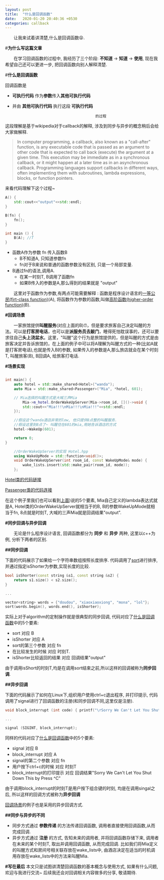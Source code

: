 ```yaml
---
layout: post
title:  "什么是回调函数"
date:   2020-01-20 20:40:36 +0530
categories: callback
---
```

&#8195;&#8195;让我来试着讲清楚,什么是回调函数:stuck_out_tongue_closed_eyes:.


#**为什么写这篇文章**

&#8195;&#8195;在学习回调函数的过程中, 我经历了三个阶段: **不知道** -> **知道** -> **使用**, 现在我希望自己还可以更进一步, 把回调函数向别人解释清楚. 

#**什么是回调函数**

回调函数是
+ **可执行代码** 作为**参数**传入**其他可执行代码**
+ 并由 **其他可执行代码** 执行这段 **可执行代码**

                                            的过程

这段理解是基于wikipedia对于callback的解释, 涉及到同步与异步的概念稍后会给大家做解释.
> In computer programming, a callback, also known as a "call-after" function, is any executable code that is passed as an argument to other code that is expected to call back (execute) the argument at a given time. This execution may be immediate as in a synchronous callback, or it might happen at a later time as in an asynchronous callback. Programming languages support callbacks in different ways, often implementing them with subroutines, lambda expressions, blocks, or function pointers.

来看代码理解下这个过程~
```c++
A() {
    std::cout<<"output"<<std::endl;
}

B(fn) {
    fn();
}

int main () {
    B(A); //T
}
```
+ 函数A作为参数 fn 传入函数B
    + B不知道A, 只知道参数fn
    + fn对于B来说和普通的函数参数没有区别, 只是一个局部变量.
+ B通过fn的语法,调用A.
    + 在某一时刻T, B调用了函数fn
    + 如果B传入的参数是A,那么得到的结果就是 "output"


&#8195;&#8195;这里对于函数作为参数,有两点可能需要解释 : 函数是程序设计语言的[一等公民(firt-class function)](https://en.wikipedia.org/wiki/First-class_function)(A), 将函数作为参数的函数,叫做[高阶函数(higher-order function)](https://en.wikipedia.org/wiki/Higher-order_function)(B).

**#回调场景**

&#8195;&#8195;一家旅馆提供**叫醒服务**(对应上面的B):alarm_clock:，但是要求旅客自己决定叫醒的方法。可以是**打客房电话**，也可以是**派服务员去敲门**，睡得死怕耽误事的，还可以要求往自己**头上浇盆水**。这里，"叫醒"这个行为是旅馆提供的，但是叫醒的方式是由旅客决定并告诉旅馆的，在上面的例子中可以将A理解为叫醒方式的一种(比如A就是打客房电话),也就是传入B的参数, 如果传入的参数是A,那么旅店就会在某个时刻T, 叫醒旅客(B), B回调A, 给旅客打电话.

**#场景实现**

```c++

int main() {
    auto hotel = std::make_shared<Hotel>("wanda");
    auto Mia = std::make_shared<Passenger>("Mia", *hotel, 601);

    // Mia选择的叫醒方式是大喊三声Mia
        Mia->m_hotel.OrderWakeUpServer(Mia->room_id, []()->void {
        std::cout<<"Mia!!!\nMia!!!\nMia!!!"<<std::endl;
    });

    //假设这个wanda酒店非常的low, 他只提供8点整的叫醒服务.
    //假设这里到8点了~ 叫醒住在601的mia,用她告诉酒店的方式
    hotel->WakeUp(601);

    return 0;
}

```
```c++
    //OrderWakeUpServer的实现 Hotel.hpp
    using WakeUpMode = std::function<void()>;
    void OrderWakeUpServer(int room_id, const WakeUpMode& mode) {
        wake_lists.insert(std::make_pair(room_id, mode));
    };
```
[Hotel类的代码链接](https://raw.githubusercontent.com/SonderEASE/lewis-blog.io/master/BlogCode/What-is-callback/Hotel.hpp)

[Passenger类的代码连接](https://raw.githubusercontent.com/SonderEASE/lewis-blog.io/master/BlogCode/What-is-callback/Passenger.hpp)

在这个例子里我们也可以看到[上面](#什么是回调函数))说的5个要素, Mia自己定义的lambda表达式就是A, Hotel类的OrderWakeUpServer就相当于的B, B的参数WakeUpMode就相当于fn, 8点就是时刻T, 大喊的三声Mia就是回调结果"output".

**#同步回调与异步回调**

&#8195;&#8195;无论是什么程序设计语言, 回调函数都分为 **同步** 和 **异步** 两种, 这里以c++为例, 分析下两者的区别.

**##同步回调**

下面的代码展示了如果给一个字符串数组按照长度排序. 代码调用了[sort](https://en.cppreference.com/w/cpp/algorithm/sort)进行排序, 并通过指定isShorter为参数,实现长度的比较.
```c++
bool isShorter(const string &s1, const string &s2) {
    return s1.size() < s2.size();
}

...

vector<string> words = {"doudou", "xiaoxiaoxiong", "mona", "lol"};
sort(words.begin(), words.end(), isShorter);

```
实际上对于algorithm的定制操作就是很典型的同步回调, 代码对应了[什么是回调函数](#什么是回调函数)中的5个要素:
+ sort 对应 B 
+ isShorter 对应 A
+ sort的第三个参数 对应 fn
+ 在比较发生的时候 对应 时刻T.
+ isShorter比较返回的结果 对应 回调结果"output" 

由于调用isShort的时刻T,均是在调用sort结束之前,所以这样的回调被称为**同步回调**.

**##异步回调**

下面的代码展示了如何在Linux下,组织用户使用ctrl+c退出程序, 并打印提示, 代码调用了signal进行了回调函数的注册(和同步回调不同,这里仅是注册).

```c++
void block_interrupt (int code) { printf("\rSorry We Can't Let You Shut Down This by Press ^C\n"); }

...

signal (SIGINT, block_interrupt);
```

同样的代码对应了[什么是回调函数](#什么是回调函数)中的5个要素:
+ signal 对应 B 
+ block_interrupt 对应 A
+ signal的第二个参数 对应 fn
+ 用户按下ctrl+c的时候 对应 时刻T
+ block_interrupt的打印提示 对应 回调结果"Sorry We Can't Let You Shut Down This by Press ^C" 

由于调用block_interrupt的时刻T是用户按下组合键的时刻, 均是在调用singal之后, 所以这样的回调方式被称为**异步回调**

[回调场景](#回调场景)的例子也是采用的异步回调方式.

**##同步与异步的不同**
+ 同步方式通过 **参数传递** 的方法传递回调函数, 调用者直接使用回调函数,从而完成回调.
+ 异步方式通过 **注册** 的方式, 告知未来的调用者, 并将回调函数存储下来, 调用者在未来的某个时刻T, 取出并调用回调函数, 从而完成回调. 比如我们将Mia定义的叫醒方式和房间号相关联存放在wake_lists中, 由酒店决定在适当的时机调用存放在wake_lists中的方法来叫醒Mia.


**#写在最后**
本文只是试图讲清楚回调函数的基本概念与使用方式, 如果有什么问题, 欢迎与我进行交流~  后续我还会对回调相关内容做多的分享, 敬请期待.